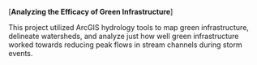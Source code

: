 [**Analyzing the Efficacy of Green Infrastructure**]

This project utilized ArcGIS hydrology tools to map green infrastructure, delineate watersheds, and analyze just how well green infrastructure worked towards reducing peak flows in stream channels during storm events.
